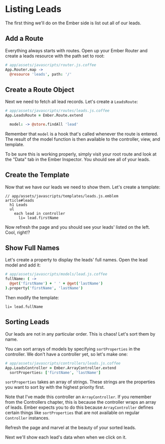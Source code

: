 # Listing Leads

The first thing we'll do on the Ember side is list out all of our leads.

## Add a Route

Everything always starts with routes. Open up your Ember Router and create a leads resource with the path set to root:

```coffee
# app/assets/javascripts/router.js.coffee
App.Router.map ->
  @resource 'leads', path: '/'
```

## Create a Route Object

Next we need to fetch all lead records. Let's create a `LeadsRoute`:

```coffee
# app/assets/javascripts/routes/leads.js.coffee
App.LeadsRoute = Ember.Route.extend

  model: -> @store.findAll 'lead'
```

Remember that `model` is a hook that's called whenever the route is entered. The result of the model function is then available to the controller, view, and template.

To be sure this is working properly, simply visit your root route and look at the "Data" tab in the Ember Inspector. You should see all of your leads.

## Create the Template

Now that we have our leads we need to show them. Let's create a template:

```
// app/assets/javascripts/templates/leads.js.emblem
article#leads
  h1 Leads
  ul
    each lead in controller
      li= lead.firstName
```

Now refresh the page and you should see your leads' listed on the left. Cool, right!?

## Show Full Names

Let's create a property to display the leads' full names. Open the lead model and add it:

```coffee
# app/assets/javascripts/models/lead.js.coffee
fullName: ( ->
  @get('firstName') + ' ' + @get('lastName')
).property('firstName', 'lastName')

```

Then modify the template:

```
li= lead.fullName
```

## Sorting Leads

Our leads are not in any particular order. This is chaos! Let's sort them by name.

You can sort arrays of models by specifying `sortProperties` in the controller. We don't have a controller yet, so let's make one:

```coffee
# app/assets/javascripts/controllers/leads.js.coffee
App.LeadsController = Ember.ArrayController.extend
  sortProperties: ['firstName', 'lastName']
```

`sortProperties` takes an array of strings. These strings are the properties you want to sort by with the highest priority first.

Note that I've made this controller an `ArrayController`. If you remember from the Controllers chapter, this is because the controller wraps an array of leads. Ember expects you to do this because `ArrayController` defines certain things like `sortProperties` that are not available on regular `Controller` instances.

Refresh the page and marvel at the beauty of your sorted leads.

Next we'll show each lead's data when when we click on it.

